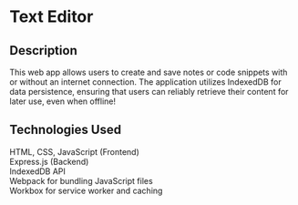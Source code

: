 # Text Editor 
## Description
This web app allows users to create and save notes or code snippets with or without an internet connection. The application utilizes IndexedDB for data persistence, ensuring that users can reliably retrieve their content for later use, even when offline!

## Technologies Used
HTML, CSS, JavaScript (Frontend)
<br />
Express.js (Backend)
<br />
IndexedDB API
<br />
Webpack for bundling JavaScript files
<br />
Workbox for service worker and caching
